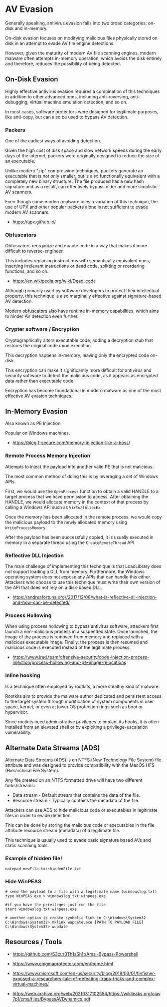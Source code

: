 # AV Evasion

Generally speaking, antivirus evasion falls into two broad categories: on-disk and in-memory.

On-disk evasion focuses on modifying malicious files physically stored on disk in an attempt to evade AV file engine detections.

However, given the maturity of modern AV file scanning engines, modern malware often attempts in-memory operation, which avoids the disk entirely and therefore, reduces the possibility of being detected.


## On-Disk Evasion


Highly effective antivirus evasion requires a combination of this techniques in addition to other advanced ones, including anti-reversing, anti-debugging, virtual machine emulation detection, and so on.

In most cases, software protectors were designed for legitimate purposes, like anti-copy, but can also be used to bypass AV detection.



### Packers
One of the earliest ways of avoiding detection.

Given the high cost of disk space and slow network speeds during the early days of the internet, packers were originally designed to reduce the size of an executable.

Unlike modern "zip" compression techniques, packers generate an executable that is not only smaller, but is also functionally equivalent with a completely new binary structure. The file produced has a new hash signature and as a result, can effectively bypass older and more simplistic AV scanners. 

Even though some modern malware uses a variation of this technique, the use of UPX and other popular packers alone is not sufficient to evade modern AV scanners.

- <https://upx.github.io/>





### Obfuscators
Obfuscators reorganize and mutate code in a way that makes it more difficult to reverse-engineer. 

This includes replacing instructions with semantically equivalent ones, inserting irrelevant instructions or dead code, splitting or reordering functions, and so on.

- <https://en.wikipedia.org/wiki/Dead_code>

Although primarily used by software developers to protect their intellectual property, this technique is also marginally effective against signature-based AV detection.

Modern obfuscators also have runtime in-memory capabilities, which aims to hinder AV detection even further.




### Crypter software / Encryption
Cryptographically alters executable code, adding a decryption stub that restores the original code upon execution.

This decryption happens in-memory, leaving only the encrypted code on-disk. 

This encryption can make it significantly more difficult for antivirus and security software to detect the malicious code, as it appears as encrypted data rather than executable code.

Encryption has become foundational in modern malware as one of the most effective AV evasion techniques.
















## In-Memory Evasion
Also known as PE Injection.


Popular on Windows machines.


- <https://blog.f-secure.com/memory-injection-like-a-boss/>




### Remote Process Memory Injection
Attempts to inject the payload into another valid PE that is not malicious. 

The most common method of doing this is by leveraging a set of Windows APIs.

First, we would use the `OpenProcess` function to obtain a valid HANDLE to a target process that we have permission to access. After obtaining the HANDLE, we would allocate memory in the context of that process by calling a Windows API such as `VirtualAllocEx`.

Once the memory has been allocated in the remote process, we would copy the malicious payload to the newly allocated memory using `WriteProcessMemory`.

After the payload has been successfully copied, it is usually executed in memory in a separate thread using the `CreateRemoteThread` API.


### Reflective DLL Injection
The main challenge of implementing this technique is that LoadLibrary does not support loading a DLL from memory. Furthermore, the Windows operating system does not expose any APIs that can handle this either. Attackers who choose to use this technique must write their own version of the API that does not rely on a disk-based DLL.

- <https://andreafortuna.org//2017/12/08/what-is-reflective-dll-injection-and-how-can-be-detected/>



### Process Hollowing
When using process hollowing to bypass antivirus software, attackers first launch a non-malicious process in a suspended state. Once launched, the image of the process is removed from memory and replaced with a malicious executable image. Finally, the process is then resumed and malicious code is executed instead of the legitimate process.

- <https://www.ired.team/offensive-security/code-injection-process-injection/process-hollowing-and-pe-image-relocations>


### Inline hooking
Is a technique often employed by rootkits, a more stealthy kind of malware. 

Rootkits aim to provide the malware author dedicated and persistent access to the target system through modification of system components in user space, kernel, or even at lower OS protection rings such as boot or hypervisor.

Since rootkits need administrative privileges to implant its hooks, it is often installed from an elevated shell or by exploiting a privilege-escalation vulnerability.
















## Alternate Data Streams (ADS)

Alternate Data Streams (ADS) is an NTFS (New Technology File System) file attribute and was designed to provide compatibility with the MacOS HFS (Hierarchical File System).

Any file created on an NTFS formatted drive will have two different forks/streams:
- Data stream - Default stream that contains the data of the file.
- Resource stream - Typically contains the metadata of the file.

Attackers can use ADS to hide malicious code or executables in legitimate files in order to evade detection.

This can be done by storing the malicious code or executables in the file attribute resource stream (metadata) of a legitimate file.

This technique is usually used to evade basic signature based AVs and static scanning tools.

### Example of hidden file!
```
notepad newFile.txt:hiddenFile.txt
```



### Hide WinPEAS

```
# send the payload to a file with a legitimate name (windowslog.txt)
type WinPEAS.exe > windowslog.txt:winpeas.exe

#if you have the privileges just run the file
start windowslog.txt:winpeas.exe

# another option is create symbolic link in C:\Windows\System32
C:\Windows\System32> mklink wupdate.exe [PATH TO PAYLOAD FILE]
C:\Windows\System32> wupdate

```


















## Resources / Tools
- <https://github.com/S3cur3Th1sSh1t/Amsi-Bypass-Powershell>
- <https://www.enigmaprotector.com/en/home.html>

- <https://www.microsoft.com/en-us/security/blog/2018/03/01/finfisher-exposed-a-researchers-tale-of-defeating-traps-tricks-and-complex-virtual-machines/>
- <https://web.archive.org/web/20210317102554/https://wikileaks.org/ciav7p1/cms/files/BypassAVDynamics.pdf>

